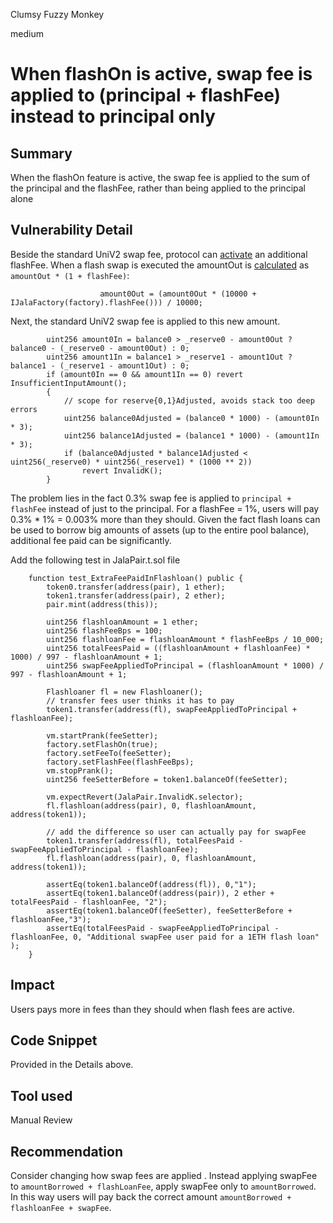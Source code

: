 Clumsy Fuzzy Monkey

medium

# When flashOn is active, swap fee is applied to (principal + flashFee) instead to principal only

## Summary
When the flashOn feature is active, the swap fee is applied to the sum of the principal and the flashFee, rather than being applied to the principal alone

## Vulnerability Detail

Beside the standard UniV2 swap fee, protocol can [activate](https://github.com/sherlock-audit/2024-02-jala-swap/blob/030d3ed54214754301154bce0e58ea534100a7e3/jalaswap-dex-contract/contracts/JalaFactory.sol#L76) an additional flashFee.
When a flash swap is executed the amountOut is [calculated](https://github.com/sherlock-audit/2024-02-jala-swap/blob/030d3ed54214754301154bce0e58ea534100a7e3/jalaswap-dex-contract/contracts/JalaPair.sol#L231) as `amountOut * (1 + flashFee)`: 
```solidity
                    amount0Out = (amount0Out * (10000 + IJalaFactory(factory).flashFee())) / 10000;
```

Next, the standard  UniV2 swap fee is applied to this new amount.

```solidity
        uint256 amount0In = balance0 > _reserve0 - amount0Out ? balance0 - (_reserve0 - amount0Out) : 0;
        uint256 amount1In = balance1 > _reserve1 - amount1Out ? balance1 - (_reserve1 - amount1Out) : 0;
        if (amount0In == 0 && amount1In == 0) revert InsufficientInputAmount();
        {
            // scope for reserve{0,1}Adjusted, avoids stack too deep errors
            uint256 balance0Adjusted = (balance0 * 1000) - (amount0In * 3);
            uint256 balance1Adjusted = (balance1 * 1000) - (amount1In * 3);
            if (balance0Adjusted * balance1Adjusted < uint256(_reserve0) * uint256(_reserve1) * (1000 ** 2))
                revert InvalidK();
        }
```

The problem lies in the fact 0.3% swap fee is applied to `principal + flashFee` instead of just to the principal. 
For a flashFee = 1%, users will pay 0.3% * 1% = 0.003% more than they should. 
Given the fact flash loans can be used to borrow big amounts of assets (up to the entire pool balance), additional fee paid can be significantly. 

Add the following test in JalaPair.t.sol file 
```solidity
    function test_ExtraFeePaidInFlashloan() public {
        token0.transfer(address(pair), 1 ether);
        token1.transfer(address(pair), 2 ether);
        pair.mint(address(this));

        uint256 flashloanAmount = 1 ether;
        uint256 flashFeeBps = 100;
        uint256 flashloanFee = flashloanAmount * flashFeeBps / 10_000;
        uint256 totalFeesPaid = ((flashloanAmount + flashloanFee) * 1000) / 997 - flashloanAmount + 1;
        uint256 swapFeeAppliedToPrincipal = (flashloanAmount * 1000) / 997 - flashloanAmount + 1;

        Flashloaner fl = new Flashloaner();
        // transfer fees user thinks it has to pay
        token1.transfer(address(fl), swapFeeAppliedToPrincipal + flashloanFee);

        vm.startPrank(feeSetter);
        factory.setFlashOn(true);
        factory.setFeeTo(feeSetter);
        factory.setFlashFee(flashFeeBps);
        vm.stopPrank();
        uint256 feeSetterBefore = token1.balanceOf(feeSetter);

        vm.expectRevert(JalaPair.InvalidK.selector);              
        fl.flashloan(address(pair), 0, flashloanAmount, address(token1));

        // add the difference so user can actually pay for swapFee
        token1.transfer(address(fl), totalFeesPaid - swapFeeAppliedToPrincipal - flashloanFee);
        fl.flashloan(address(pair), 0, flashloanAmount, address(token1));

        assertEq(token1.balanceOf(address(fl)), 0,"1");
        assertEq(token1.balanceOf(address(pair)), 2 ether + totalFeesPaid - flashloanFee, "2");
        assertEq(token1.balanceOf(feeSetter), feeSetterBefore + flashloanFee,"3");
        assertEq(totalFeesPaid - swapFeeAppliedToPrincipal - flashloanFee, 0, "Additional swapFee user paid for a 1ETH flash loan" );
    }
```

## Impact
Users pays more in fees than they should when flash fees are active.

## Code Snippet
Provided in the Details above.

## Tool used

Manual Review

## Recommendation
Consider changing how swap fees are applied . 
Instead applying swapFee to `amountBorrowed + flashLoanFee`, apply swapFee only to `amountBorrowed`. In this way users will pay back the correct amount `amountBorrowed + flashloanFee + swapFee`.

